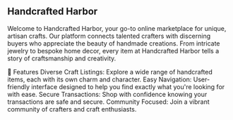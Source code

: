Handcrafted Harbor
--------------------
Welcome to Handcrafted Harbor, your go-to online marketplace for unique, artisan crafts. Our platform connects talented crafters with discerning buyers who appreciate the beauty of handmade creations. From intricate jewelry to bespoke home decor, every item at Handcrafted Harbor tells a story of craftsmanship and creativity.

🌟 Features
Diverse Craft Listings: Explore a wide range of handcrafted items, each with its own charm and character.
Easy Navigation: User-friendly interface designed to help you find exactly what you're looking for with ease.
Secure Transactions: Shop with confidence knowing your transactions are safe and secure.
Community Focused: Join a vibrant community of crafters and craft enthusiasts.
